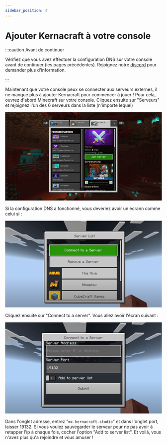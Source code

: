 ```yaml
---
sidebar_position: 4
---
```


# Ajouter Kernacraft à votre console

:::caution Avant de continuer

Vérifiez que vous avez effectuer la configuration DNS sur votre console avant de continuer (les pages précédentes). Rejoignez notre [discord](https://dsc.gg/kernacraft) pour demander plus d'information.

:::

Maintenant que votre console peux se connecter aux serveurs externes, il ne manque plus à ajouter Kernacraft pour commencer à jouer !
Pour cela, ouvrez d'abord Minecraft sur votre console. Cliquez ensuite sur "Serveurs" et rejoignez l'un des 6 serveurs dans la liste (n'importe lequel)

![Screen Console](/img/screen/console1.png)

Si la configuration DNS a fonctionné, vous deveriez avoir un écrann comme celui si :

![Screen Console](/img/screen/console2.png)

Cliquez ensuite sur "Connect to a server". Vous allez avoir l'écran suivant :

![Screen Console](/img/screen/console3.png)

Dans l'onglet adresse, entrez "`mc.kernacraft.studio`" et dans l'onglet port, laisser 19132. Si vous voulez sauvegarder le serveur pour ne pas avoir à retapper l'ip à chaque fois, cocher l'option "Add to server list". Et voilà, vous n'avez plus qu'a rejoindre et vous amuser !
